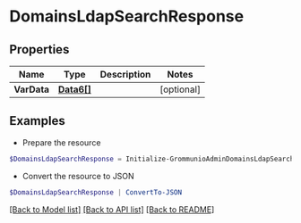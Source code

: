# DomainsLdapSearchResponse
## Properties

Name | Type | Description | Notes
------------ | ------------- | ------------- | -------------
**VarData** | [**Data6[]**](Data6.md) |  | [optional] 

## Examples

- Prepare the resource
```powershell
$DomainsLdapSearchResponse = Initialize-GrommunioAdminDomainsLdapSearchResponse  -VarData null
```

- Convert the resource to JSON
```powershell
$DomainsLdapSearchResponse | ConvertTo-JSON
```

[[Back to Model list]](../README.md#documentation-for-models) [[Back to API list]](../README.md#documentation-for-api-endpoints) [[Back to README]](../README.md)


